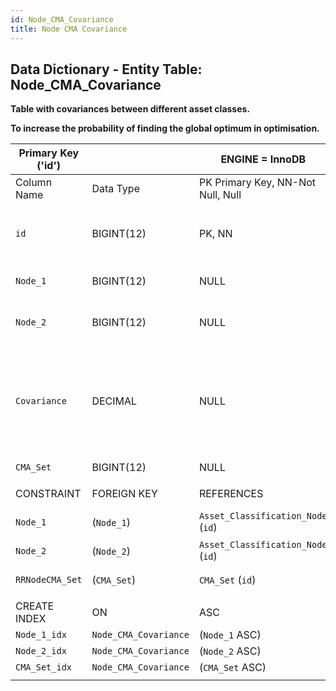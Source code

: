 ```yaml
---
id: Node_CMA_Covariance
title: Node CMA Covariance
---
```


## Data Dictionary - Entity Table: Node_CMA_Covariance


**Table with covariances between different asset classes.**

**To increase the probability of finding the global optimum in optimisation.**

| Primary Key ('id')||ENGINE = InnoDB|||
|---|---|---|---|---|
|Column Name|Data Type|PK Primary Key, NN-Not Null, Null|Example|Comments|
||
|`id`|BIGINT(12)|PK, NN|1|PrimaryKey-ID, Not Null (auto creates)|
|`Node_1`|BIGINT(12)|NULL|1|Asset classification node id 1|
|`Node_2`|BIGINT(12)|NULL|2|Asset classification node id 2|
|`Covariance`|DECIMAL|NULL|-0.03|Covariance assumption according to IPS, investment strategy, asset class or benchmark|
|`CMA_Set`|BIGINT(12)|NULL|1|CMA set id|
||
|CONSTRAINT|FOREIGN KEY|REFERENCES|ON DELETE|ON UPDATE|
|`Node_1`|(`Node_1`)|`Asset_Classification_Node` (`id`)| NO ACTION|NO ACTION|
|`Node_2`|(`Node_2`)|`Asset_Classification_Node` (`id`)| NO ACTION|NO ACTION|
|`RRNodeCMA_Set`|(`CMA_Set`)|`CMA_Set` (`id`)| NO ACTION|NO ACTION|
||
|CREATE INDEX|ON|ASC|VISABLE||
|`Node_1_idx`|`Node_CMA_Covariance`|(`Node_1` ASC) | VISIBLE||
|`Node_2_idx`|`Node_CMA_Covariance`|(`Node_2` ASC) | VISIBLE||
|`CMA_Set_idx`|`Node_CMA_Covariance`|(`CMA_Set` ASC) | VISIBLE||
||
